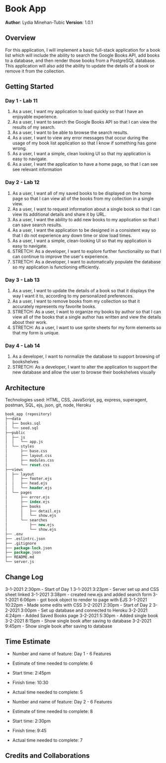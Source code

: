 # Book App

**Author**: Lydia Minehan-Tubic
**Version**: 1.0.1

## Overview

For this application, I will implement a basic full-stack application for a book list which will include the ability to search the Google Books API, add books to a database, and then render those books from a PostgreSQL database. This application will also add the ability to update the details of a book or remove it from the collection.

## Getting Started

### Day 1 - Lab 11

1. As a user, I want my application to load quickly so that I have an enjoyable experience.
2. As a user, I want to search the Google Books API so that I can view the results of my search.
3. As a user, I want to be able to browse the search results.
4. As a user, I want to view any error messages that occur during the usage of my book list application so that I know if something has gone wrong.
5. As a user, I want a simple, clean looking UI so that my application is easy to navigate.
6. As a user, I want the application to have a home page, so that I can see see relevant information

### Day 2 - Lab 12

1. As a user, I want all of my saved books to be displayed on the home page so that I can view all of the books from my collection in a single view.
2. As a user, I want to request information about a single book so that I can view its additional details and share it by URL.
3. As a user, I want the ability to add new books to my application so that I can save search results.
4. As a user, I want the application to be designed in a consistent way so that I do not experience any down time or slow load times.
5. As a user, I want a simple, clean-looking UI so that my application is easy to navigate.
6. STRETCH: As a developer, I want to explore further functionality so that I can continue to improve the user's experience.
7. STRETCH: As a developer, I want to automatically populate the database so my application is functioning efficiently.

### Day 3 - Lab 13

1. As a user, I want to update the details of a book so that it displays the way I want it to, according to my personalized preferences.
2. As a user, I want to remove books from my collection so that it accurately represents my favorite books.
3. STRETCH: As a user, I want to organize my books by author so that I can view all of the books that a single author has written and view the details about their work.
4. STRETCH: As a user, I want to use sprite sheets for my form elements so that my form is unique.

### Day 4 - Lab 14

1. As a developer, I want to normalize the database to support browsing of bookshelves
2. STRETCH: As a developer, I want to alter the application to support the new database and allow the user to browse their bookshelves visually

## Architecture

Technologies used: HTML, CSS, JavaScript, pg, express, superagent, postman, SQL, ejs, json, git, node, Heroku

```SQL
book_app (repository)
├──data
│  ├── books.sql
│  └── seed.sql
├──public
│  ├── js
│  │   └── app.js
│  └── styles
│      ├── base.css
│      ├── layout.css
│      ├── modules.css
│      └── reset.css
├──views
│  ├── layout
│  │   ├── footer.ejs
│  │   ├── head.ejs
│  │   └── header.ejs
│  └── pages
│      ├── error.ejs
│      ├── index.ejs
│      ├── books
│      │   ├── detail.ejs
│      │   └── show.ejs
│      └── searches
│          ├── new.ejs
│          └── show.ejs
├── .env
├── .eslintrc.json
├── .gitignore
├── package-lock.json
├── package.json
├── README.md
└── server.js
```

## Change Log

3-1-2021 2:30pm - Start of Day 1
3-1-2021 3:23pm - Server set up and CSS sheet linked
3-1-2021 3:38pm - created new.ejs and added search form
3-1-2021 6:06pm - got book object to render to page with EJS
3-1-2021 10:22pm - Made some edits with CSS
3-2-2021 2:30pm - Start of Day 2
3-2-2021 3:00pm - Set up database and connected to Heroku
3-2-2021 4:24pm - Added Saved Books page
3-2-2021 5:30pm - Added single book
3-2-2021 8:15pm - Show single book after saving to database
3-2-2021 9:45pm - Show single book after saving to database

## Time Estimate

* Number and name of feature: Day 1 - 6 Features
* Estimate of time needed to complete: 6
* Start time: 2:45pm
* Finish time: 10:30
* Actual time needed to complete: 5

* Number and name of feature: Day 2 - 6 Features
* Estimate of time needed to complete: 8
* Start time: 2:30pm
* Finish time: 9:45
* Actual time needed to complete: 7

## Credits and Collaborations

